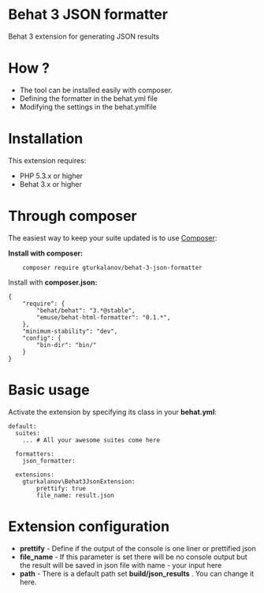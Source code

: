 # Behat 3 JSON formatter

Behat 3 extension for generating JSON results

# How ?
* The tool can be installed easily with composer.
* Defining the formatter in the behat.yml file
* Modifying the settings in the behat.ymlfile

# Installation
This extension requires:

* PHP 5.3.x or higher
* Behat 3.x or higher

# Through composer

The easiest way to keep your suite updated is to use [Composer](https://getcomposer.org/):

**Install with composer:**

        composer require gturkalanov/behat-3-json-formatter
Install with **composer.json:**

    {
        "require": {
            "behat/behat": "3.*@stable",
            "emuse/behat-html-formatter": "0.1.*",
        },
        "minimum-stability": "dev",
        "config": {
            "bin-dir": "bin/"
        }
    }

# Basic usage

Activate the extension by specifying its class in your **behat.yml**:

    default:
      suites:
        ... # All your awesome suites come here
    
      formatters:
        json_formatter:
        
      extensions:
        gturkalanov\Behat3JsonExtension:
            prettify: true
            file_name: result.json
            
# Extension configuration

* **prettify** - Define if the output of the console is one liner or prettified json
* **file_name** - If this parameter is set there will be no console output but the result will be saved in json file with name - your input here
* **path** - There is a default path set **build/json_results** . You can change it here.